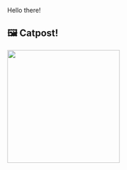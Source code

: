 Hello there!



## 🖼️ Catpost!

<sub>
    <img src="https://cdn2.thecatapi.com/images/txrXHNeRR.jpg" height="256">
</sub>

